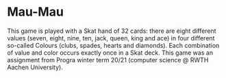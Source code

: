 # Mau-Mau
This game is played with a Skat hand of 32 cards: there are eight different values (seven, eight, nine, ten, jack, queen, king and ace) in four different so-called Colours (clubs, spades, hearts and diamonds). Each combination of value and color occurs exactly once in a Skat deck.
This game was an assignment from Progra winter term 20/21 (computer science @ RWTH Aachen University). 
